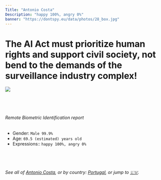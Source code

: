 ```yaml
---
Title: "Antonio Costa"
Description: "happy 100%, angry 0%"
banner: "https://dontspy.eu/data/photos/28_box.jpg"
---
```


# The AI Act must prioritize human rights and support civil society, not bend to the demands of the surveillance industry complex!

<link rel="stylesheet" type="text/css" href="/css/blog.css" />

<div class="is-fake" hidden>

_This image is **clearly fake**_, yet we [continue to collect them because the AI Act negotiations](/blog/why-deepfake/) are heading in a direction that will only make people's lives more complicated. For a more in-depth explanation, read: [Double threat: why losing the battle against Face Biometrics would fuel the proliferation of deepfakes](/blog/the-dual-threat-how-losing-the-biometric-battle-fuels-deepfake-proliferation/).


</div>

<!-- <img src="https://dontspy.eu/data/photos/54_box.jpg" /> -->
<img src="https://dontspy.eu/data/photos/28_box.jpg" />

## <br>

###### Remote Biometric Identification report

* <span class="label">Gender:</span> `Male 99.9%`
* <span class="label">Age:</span> `69.5 (estimated) years old`
* <span class="label">Expressions::</span> `happy 100%, angry 0%`

## <br>

###### See all of [Antonio Costa](/policymaker#Antonio%20Costa), or by country: [Portugal](/country#Portugal), or jump to [🇱🇻](/x/232).

## <br>
